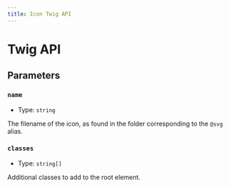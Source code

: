 ```yaml
---
title: Icon Twig API
---
```


# Twig API

## Parameters

### `name`

- Type: `string`

The filename of the icon, as found in the folder corresponding to the `@svg` alias.

### `classes`

- Type: `string[]`

Additional classes to add to the root element.
